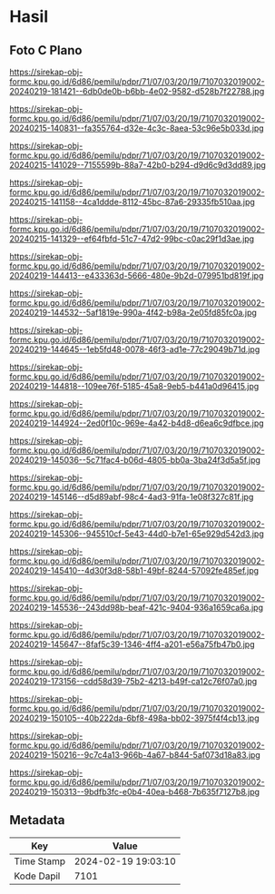 # Hasil

## Foto C Plano

https://sirekap-obj-formc.kpu.go.id/6d86/pemilu/pdpr/71/07/03/20/19/7107032019002-20240219-181421--6db0de0b-b6bb-4e02-9582-d528b7f22788.jpg

https://sirekap-obj-formc.kpu.go.id/6d86/pemilu/pdpr/71/07/03/20/19/7107032019002-20240215-140831--fa355764-d32e-4c3c-8aea-53c96e5b033d.jpg

https://sirekap-obj-formc.kpu.go.id/6d86/pemilu/pdpr/71/07/03/20/19/7107032019002-20240215-141029--7155599b-88a7-42b0-b294-d9d6c9d3dd89.jpg

https://sirekap-obj-formc.kpu.go.id/6d86/pemilu/pdpr/71/07/03/20/19/7107032019002-20240215-141158--4ca1ddde-8112-45bc-87a6-29335fb510aa.jpg

https://sirekap-obj-formc.kpu.go.id/6d86/pemilu/pdpr/71/07/03/20/19/7107032019002-20240215-141329--ef64fbfd-51c7-47d2-99bc-c0ac29f1d3ae.jpg

https://sirekap-obj-formc.kpu.go.id/6d86/pemilu/pdpr/71/07/03/20/19/7107032019002-20240219-144413--e433363d-5666-480e-9b2d-079951bd819f.jpg

https://sirekap-obj-formc.kpu.go.id/6d86/pemilu/pdpr/71/07/03/20/19/7107032019002-20240219-144532--5af1819e-990a-4f42-b98a-2e05fd85fc0a.jpg

https://sirekap-obj-formc.kpu.go.id/6d86/pemilu/pdpr/71/07/03/20/19/7107032019002-20240219-144645--1eb5fd48-0078-46f3-ad1e-77c29049b71d.jpg

https://sirekap-obj-formc.kpu.go.id/6d86/pemilu/pdpr/71/07/03/20/19/7107032019002-20240219-144818--109ee76f-5185-45a8-9eb5-b441a0d96415.jpg

https://sirekap-obj-formc.kpu.go.id/6d86/pemilu/pdpr/71/07/03/20/19/7107032019002-20240219-144924--2ed0f10c-969e-4a42-b4d8-d6ea6c9dfbce.jpg

https://sirekap-obj-formc.kpu.go.id/6d86/pemilu/pdpr/71/07/03/20/19/7107032019002-20240219-145036--5c71fac4-b06d-4805-bb0a-3ba24f3d5a5f.jpg

https://sirekap-obj-formc.kpu.go.id/6d86/pemilu/pdpr/71/07/03/20/19/7107032019002-20240219-145146--d5d89abf-98c4-4ad3-91fa-1e08f327c81f.jpg

https://sirekap-obj-formc.kpu.go.id/6d86/pemilu/pdpr/71/07/03/20/19/7107032019002-20240219-145306--945510cf-5e43-44d0-b7e1-65e929d542d3.jpg

https://sirekap-obj-formc.kpu.go.id/6d86/pemilu/pdpr/71/07/03/20/19/7107032019002-20240219-145410--4d30f3d8-58b1-49bf-8244-57092fe485ef.jpg

https://sirekap-obj-formc.kpu.go.id/6d86/pemilu/pdpr/71/07/03/20/19/7107032019002-20240219-145536--243dd98b-beaf-421c-9404-936a1659ca6a.jpg

https://sirekap-obj-formc.kpu.go.id/6d86/pemilu/pdpr/71/07/03/20/19/7107032019002-20240219-145647--8faf5c39-1346-4ff4-a201-e56a75fb47b0.jpg

https://sirekap-obj-formc.kpu.go.id/6d86/pemilu/pdpr/71/07/03/20/19/7107032019002-20240219-173156--cdd58d39-75b2-4213-b49f-ca12c76f07a0.jpg

https://sirekap-obj-formc.kpu.go.id/6d86/pemilu/pdpr/71/07/03/20/19/7107032019002-20240219-150105--40b222da-6bf8-498a-bb02-3975f4f4cb13.jpg

https://sirekap-obj-formc.kpu.go.id/6d86/pemilu/pdpr/71/07/03/20/19/7107032019002-20240219-150216--9c7c4a13-966b-4a67-b844-5af073d18a83.jpg

https://sirekap-obj-formc.kpu.go.id/6d86/pemilu/pdpr/71/07/03/20/19/7107032019002-20240219-150313--9bdfb3fc-e0b4-40ea-b468-7b635f7127b8.jpg


## Metadata

| Key        | Value               |
| ---------- | ------------------- |
| Time Stamp | 2024-02-19 19:03:10 |
| Kode Dapil | 7101                |



